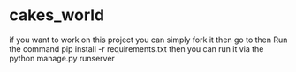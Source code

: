 # cakes_world
if you want to work on this project you can simply fork it then go to then
Run the command 
pip install -r requirements.txt
then you can run it via the 
python manage.py runserver
